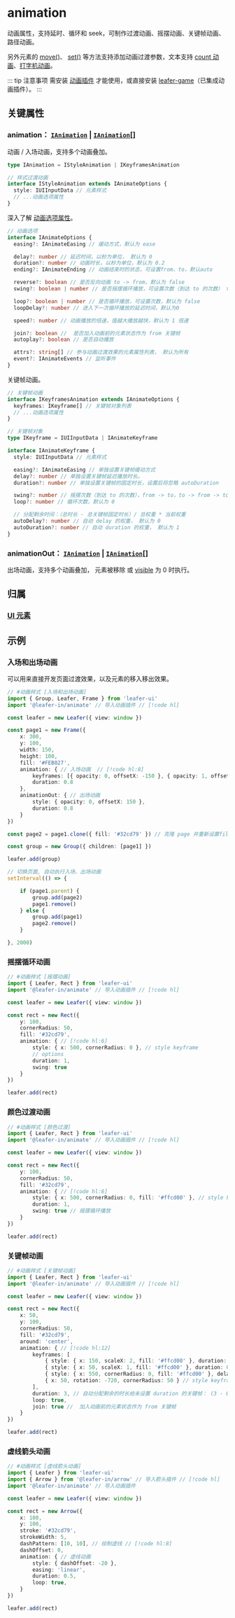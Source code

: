 <script setup>
import Case from '/component/Case.vue'
</script>

# animation

动画属性，支持延时、循环和 seek，可制作过渡动画、摇摆动画、关键帧动画、路径动画。

另外元素的 [move()](/reference/UI/position.md#move-addx-number-ipointdata-addy-0-transition-itranstion)、 [ set()](/reference/UI/data.md#set-data-iuiinputdata-transition-itranstion) 等方法支持添加动画过渡参数，文本支持 [count 动画](/reference/display/Text.md#文本-count-动画)、[打字机动画](/reference/display/Text.md#打字机动画)。

::: tip 注意事项
需安装 [动画插件](/plugin/in/animate/index.md) 才能使用，或直接安装 [leafer-game](/guide/install/game/start.md)（已集成动画插件）。
:::

<case name="AnimateFrames" editor=false></case>

## 关键属性

### animation： [`IAnimation`](/api/modules.md#ianimation) | [`IAnimation`](/api/modules.md#ianimation)[]

动画 / 入场动画，支持多个动画叠加。

```ts
type IAnimation = IStyleAnimation | IKeyframesAnimation

// 样式过渡动画
interface IStyleAnimation extends IAnimateOptions {
  style: IUIInputData // 元素样式
  // ...动画选项属性
}
```

深入了解 [动画选项属性](/plugin/in/animate/index.md#动画选项属性)。

```ts
// 动画选项
interface IAnimateOptions {
  easing?: IAnimateEasing // 缓动方式，默认为 ease

  delay?: number // 延迟时间，以秒为单位， 默认为 0
  duration?: number // 动画时长，以秒为单位，默认为 0.2
  ending?: IAnimateEnding // 动画结束时的状态，可设置from、to，默认auto

  reverse?: boolean // 是否反向动画 to -> from，默认为 false
  swing?: boolean | number // 是否摇摆循环播放，可设置次数（到达 to 的次数） from -> to，to -> from -> to ... ，默认 false

  loop?: boolean | number // 是否循环播放，可设置次数，默认为 false
  loopDelay?: number // 进入下一次循环播放的延迟时间，默认为0

  speed?: number // 动画播放的倍速，值越大播放越快，默认为 1 倍速

  join?: boolean //  是否加入动画前的元素状态作为 from 关键帧
  autoplay?: boolean // 是否自动播放

  attrs?: string[] // 参与动画过渡效果的元素属性列表， 默认为所有
  event?: IAnimateEvents // 监听事件
}
```

关键帧动画。

```ts
// 关键帧动画
interface IKeyframesAnimation extends IAnimateOptions {
  keyframes: IKeyframe[] // 关键帧对象列表
  // ...动画选项属性
}

// 关键帧对象
type IKeyframe = IUIInputData | IAnimateKeyframe

interface IAnimateKeyframe {
  style: IUIInputData // 元素样式

  easing?: IAnimateEasing // 单独设置关键帧缓动方式
  delay?: number // 单独设置关键帧延迟播放时长。
  duration?: number // 单独设置关键帧的固定时长，设置后将忽略 autoDuration

  swing?: number // 摇摆次数（到达 to 的次数），from -> to，to -> from -> to ... ，默认 0
  loop?: number // 循环次数，默认为 0

  // 分配剩余时间：（总时长 - 总关键帧固定时长）/ 总权重 * 当前权重
  autoDelay?: number // 自动 delay 的权重， 默认为 0
  autoDuration?: number // 自动 duration 的权重， 默认为 1
}
```

### animationOut： [`IAnimation`](/api/modules.md#ianimation) | [`IAnimation`](/api/modules.md#ianimation)[]

出场动画，支持多个动画叠加， 元素被移除 或 [visible](/reference/UI/visible.md) 为 0 时执行。

## 归属

### [UI 元素](/reference/display/UI.md)

## 示例

### 入场和出场动画

可以用来直接开发页面过渡效果，以及元素的移入移出效果。

<case name="AnimatePage" editor=false></case>

```ts
// #动画样式 [入场和出场动画]
import { Group, Leafer, Frame } from 'leafer-ui'
import '@leafer-in/animate' // 导入动画插件 // [!code hl] 

const leafer = new Leafer({ view: window })

const page1 = new Frame({
    x: 300,
    y: 100,
    width: 150,
    height: 100,
    fill: '#FEB027',
    animation: { // 入场动画  // [!code hl:8]
        keyframes: [{ opacity: 0, offsetX: -150 }, { opacity: 1, offsetX: 0 }],
        duration: 0.8
    },
    animationOut: { // 出场动画
        style: { opacity: 0, offsetX: 150 },
        duration: 0.8
    }
})

const page2 = page1.clone({ fill: '#32cd79' }) // 克隆 page 并重新设置fill

const group = new Group({ children: [page1] })

leafer.add(group)

// 切换页面, 自动执行入场、出场动画
setInterval(() => {

    if (page1.parent) {
        group.add(page2)
        page1.remove()
    } else {
        group.add(page1)
        page2.remove()
    }

}, 2000)
```

<case name="Animate" editor=false></case>

### 摇摆循环动画

```ts
// #动画样式 [摇摆动画]
import { Leafer, Rect } from 'leafer-ui'
import '@leafer-in/animate' // 导入动画插件 // [!code hl] 

const leafer = new Leafer({ view: window })

const rect = new Rect({
    y: 100,
    cornerRadius: 50,
    fill: '#32cd79',
    animation: { // [!code hl:6]
        style: { x: 500, cornerRadius: 0 }, // style keyframe
        // options
        duration: 1,
        swing: true
    }
})

leafer.add(rect)

```

<case name="AnimateColor" editor=false></case>

### 颜色过渡动画

```ts
// #动画样式 [颜色过渡]
import { Leafer, Rect } from 'leafer-ui'
import '@leafer-in/animate' // 导入动画插件 // [!code hl] 

const leafer = new Leafer({ view: window })

const rect = new Rect({
    y: 100,
    cornerRadius: 50,
    fill: '#32cd79',
    animation: { // [!code hl:6]
        style: { x: 500, cornerRadius: 0, fill: '#ffcd00' }, // style keyframe
        duration: 1,
        swing: true // 摇摆循环播放
    }
})

leafer.add(rect)
```

<case name="AnimateFrames" editor=false></case>

### 关键帧动画

```ts
// #动画样式 [关键帧动画]
import { Leafer, Rect } from 'leafer-ui'
import '@leafer-in/animate' // 导入动画插件 // [!code hl] 

const leafer = new Leafer({ view: window })

const rect = new Rect({
    x: 50,
    y: 100,
    cornerRadius: 50,
    fill: '#32cd79',
    around: 'center',
    animation: { // [!code hl:12]
        keyframes: [
            { style: { x: 150, scaleX: 2, fill: '#ffcd00' }, duration: 0.5 },  // animate keyframe
            { style: { x: 50, scaleX: 1, fill: '#ffcd00' }, duration: 0.2 },
            { style: { x: 550, cornerRadius: 0, fill: '#ffcd00' }, delay: 0.1, easing: 'bounce-out' },
            { x: 50, rotation: -720, cornerRadius: 50 } // style keyframe
        ],
        duration: 3, // 自动分配剩余的时长给未设置 duration 的关键帧： (3 - 0.5 - 0.2 - 0.1) / 2 
        loop: true,
        join: true //  加入动画前的元素状态作为 from 关键帧
    }
})

leafer.add(rect)
```

<case name="Arrow" index=24 editor=false></case>

### 虚线箭头动画

```ts
// #动画样式 [虚线箭头动画]
import { Leafer } from 'leafer-ui'
import { Arrow } from '@leafer-in/arrow' // 导入箭头插件 // [!code hl]
import '@leafer-in/animate' // 导入动画插件

const leafer = new Leafer({ view: window })

const rect = new Arrow({
    x: 100,
    y: 100,
    stroke: '#32cd79',
    strokeWidth: 5,
    dashPattern: [10, 10], // 绘制虚线 // [!code hl:8]
    dashOffset: 0,
    animation: { // 虚线动画
        style: { dashOffset: -20 },
        easing: 'linear',
        duration: 0.5,
        loop: true,
    }
})

leafer.add(rect)
```
